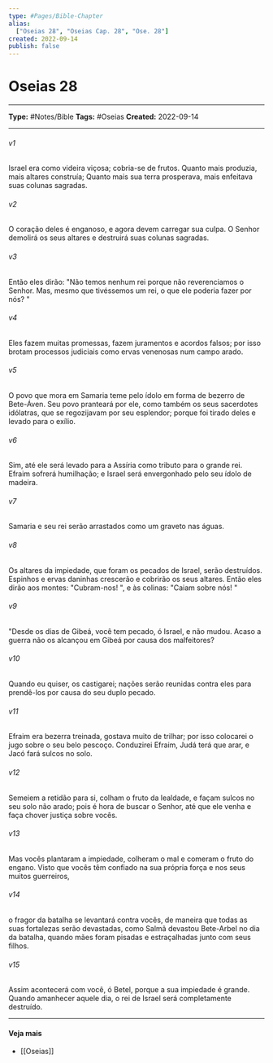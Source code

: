 ```yaml
---
type: #Pages/Bible-Chapter
alias:
  ["Oseias 28", "Oseias Cap. 28", "Ose. 28"]
created: 2022-09-14
publish: false
---
```


# Oseias 28

---

**Type:** #Notes/Bible
**Tags:** #Oseias
**Created:** 2022-09-14

---

###### v1
Israel era como videira viçosa; cobria-se de frutos. Quanto mais produzia, mais altares construía; Quanto mais sua terra prosperava, mais enfeitava suas colunas sagradas.
###### v2
O coração deles é enganoso, e agora devem carregar sua culpa. O Senhor demolirá os seus altares e destruirá suas colunas sagradas.
###### v3
Então eles dirão: "Não temos nenhum rei porque não reverenciamos o Senhor. Mas, mesmo que tivéssemos um rei, o que ele poderia fazer por nós? "
###### v4
Eles fazem muitas promessas, fazem juramentos e acordos falsos; por isso brotam processos judiciais como ervas venenosas num campo arado.
###### v5
O povo que mora em Samaria teme pelo ídolo em forma de bezerro de Bete-Áven. Seu povo pranteará por ele, como também os seus sacerdotes idólatras, que se regozijavam por seu esplendor; porque foi tirado deles e levado para o exílio.
###### v6
Sim, até ele será levado para a Assíria como tributo para o grande rei. Efraim sofrerá humilhação; e Israel será envergonhado pelo seu ídolo de madeira.
###### v7
Samaria e seu rei serão arrastados como um graveto nas águas.
###### v8
Os altares da impiedade, que foram os pecados de Israel, serão destruídos. Espinhos e ervas daninhas crescerão e cobrirão os seus altares. Então eles dirão aos montes: "Cubram-nos! ", e às colinas: "Caiam sobre nós! "
###### v9
"Desde os dias de Gibeá, você tem pecado, ó Israel, e não mudou. Acaso a guerra não os alcançou em Gibeá por causa dos malfeitores?
###### v10
Quando eu quiser, os castigarei; nações serão reunidas contra eles para prendê-los por causa do seu duplo pecado.
###### v11
Efraim era bezerra treinada, gostava muito de trilhar; por isso colocarei o jugo sobre o seu belo pescoço. Conduzirei Efraim, Judá terá que arar, e Jacó fará sulcos no solo.
###### v12
Semeiem a retidão para si, colham o fruto da lealdade, e façam sulcos no seu solo não arado; pois é hora de buscar o Senhor, até que ele venha e faça chover justiça sobre vocês.
###### v13
Mas vocês plantaram a impiedade, colheram o mal e comeram o fruto do engano. Visto que vocês têm confiado na sua própria força e nos seus muitos guerreiros,
###### v14
o fragor da batalha se levantará contra vocês, de maneira que todas as suas fortalezas serão devastadas, como Salmã devastou Bete-Arbel no dia da batalha, quando mães foram pisadas e estraçalhadas junto com seus filhos.
###### v15
Assim acontecerá com você, ó Betel, porque a sua impiedade é grande. Quando amanhecer aquele dia, o rei de Israel será completamente destruído.


---

#### Veja mais

- [[Oseias]]
